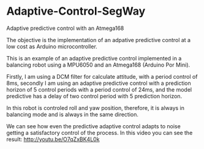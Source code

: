 Adaptive-Control-SegWay
========================

Adaptive predictive control with an Atmega168

The objective is the implementation of an adpative predictive control at a low cost as Arduino microcontroller.

This is an example of an adaptive predictive control implemented in a balancing robot using a MPU6050 and an Atmega168 (Arduino Por Mini).


Firstly, I am using a DCM filter for calculate attitude, with a period control of 8ms, secondly I am using an adaptive predictive control with a prediction horizon of 5 control periods with a period control of 24ms, and the model predictive has a delay of two control period with 5 prediction horizon.

In this robot is controled roll and yaw position, therefore, it is always in balancing mode and is always in the same direction.

We can see how even the predictive adaptive control adapts to noise getting a satisfactory control of the process. In this video you can see the result: http://youtu.be/O7qZxBK4L0k


